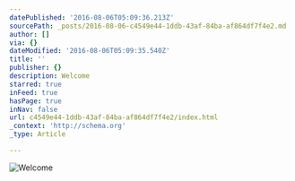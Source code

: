 ```yaml
---
datePublished: '2016-08-06T05:09:36.213Z'
sourcePath: _posts/2016-08-06-c4549e44-1ddb-43af-84ba-af864df7f4e2.md
author: []
via: {}
dateModified: '2016-08-06T05:09:35.540Z'
title: ''
publisher: {}
description: Welcome
starred: true
inFeed: true
hasPage: true
inNav: false
url: c4549e44-1ddb-43af-84ba-af864df7f4e2/index.html
_context: 'http://schema.org'
_type: Article

---
```

![Welcome](https://the-grid-user-content.s3-us-west-2.amazonaws.com/eaf567be-85e2-4ffd-b009-324323c05d11.jpg)